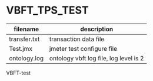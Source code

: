 # VBFT_TPS_TEST

filename|description
------|--------|
transfer.txt|transaction data file
Test.jmx|jmeter test configure file
ontology.log|ontology vbft log file, log level is 2
VBFT-test 
